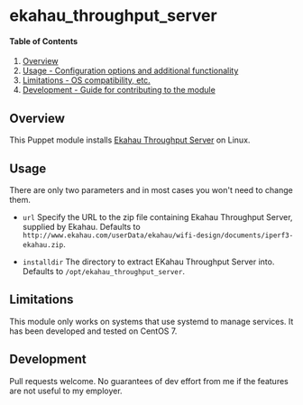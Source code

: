 # ekahau_throughput_server

#### Table of Contents

1. [Overview](#overview)
2. [Usage - Configuration options and additional functionality](#usage)
3. [Limitations - OS compatibility, etc.](#limitations)
4. [Development - Guide for contributing to the module](#development)

## Overview

This Puppet module installs [Ekahau Throughput Server](http://www.ekahau.com/wifidesign/throughput)
on Linux.

## Usage

There are only two parameters and in most cases you won't need to change them.

* `url`
Specify the URL to the zip file containing Ekahau Throughput Server, supplied by Ekahau.
Defaults to `http://www.ekahau.com/userData/ekahau/wifi-design/documents/iperf3-ekahau.zip`.

* `installdir` 
The directory to extract EKahau Throughput Server into. Defaults to
`/opt/ekahau_throughput_server`.

## Limitations

This module only works on systems that use systemd to manage services. It has been
developed and tested on CentOS 7.

## Development

Pull requests welcome. No guarantees of dev effort from me if the features are
not useful to my employer.
